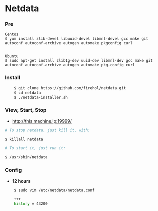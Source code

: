 # Netdata


### Pre

```
Centos
$ yum install zlib-devel libuuid-devel libmnl-devel gcc make git autoconf autoconf-archive autogen automake pkgconfig curl


Ubuntu
$ sudo apt-get install zlib1g-dev uuid-dev libmnl-dev gcc make git autoconf autoconf-archive autogen automake pkg-config curl
```

### Install

```bash
    $ git clone https://github.com/firehol/netdata.git
    $ cd netdata
    $ ./netdata-installer.sh
```

### View, Start, Stop

- http://this.machine.ip:19999/

```bash
# To stop netdata, just kill it, with:

$ killall netdata

# To start it, just run it:

$ /usr/sbin/netdata
```

### Config

- **12 hours**

```bash
    $ sudo vim /etc/netdata/netdata.conf

    +++
    history = 43200
```
